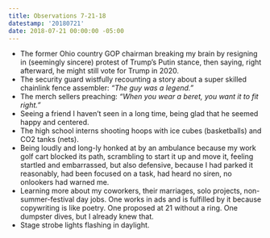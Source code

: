 ```yaml
---
title: Observations 7-21-18
datestamp: '20180721'
date: 2018-07-21 00:00:00 -05:00
---
```


- The former Ohio country GOP chairman breaking my brain by resigning in (seemingly sincere) protest of Trump’s Putin stance, then saying, right afterward, he might still vote for Trump in 2020.
- The security guard wistfully recounting a story about a super skilled chainlink fence assembler: *“The guy was a legend.”*
- The merch sellers preaching: *“When you wear a beret, you want it to fit right.”*
- Seeing a friend I haven’t seen in a long time, being glad that he seemed happy and centered.
- The high school interns shooting hoops with ice cubes (basketballs) and CO2 tanks (nets).
- Being loudly and long-ly honked at by an ambulance because my work golf cart blocked its path, scrambling to start it up and move it, feeling startled and embarrassed, but also defensive, because I had parked it reasonably, had been focused on a task, had heard no siren, no onlookers had warned me.
- Learning more about my coworkers, their marriages, solo projects, non-summer-festival day jobs. One works in ads and is fulfilled by it because copywriting is like poetry. One proposed at 21 without a ring. One dumpster dives, but I already knew that.
- Stage strobe lights flashing in daylight.
